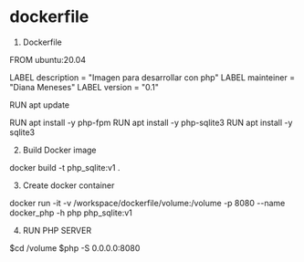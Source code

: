 # dockerfile

1. Dockerfile

FROM ubuntu:20.04

LABEL description = "Imagen para desarrollar con php"
LABEL mainteiner = "Diana Meneses"
LABEL version = "0.1"

RUN apt update 

RUN apt install -y php-fpm
RUN apt install -y php-sqlite3
RUN apt install -y sqlite3

2. Build Docker image

docker build -t php_sqlite:v1 .

3. Create docker container

docker run -it -v /workspace/dockerfile/volume:/volume -p 8080 --name docker_php -h php php_sqlite:v1

4. RUN PHP SERVER

$cd /volume
$php -S 0.0.0.0:8080